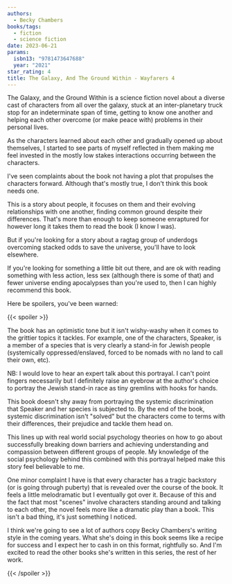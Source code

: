 ```yaml
---
authors:
  - Becky Chambers
books/tags:
  - fiction
  - science fiction
date: 2023-06-21
params:
  isbn13: "9781473647688"
  year: "2021"
star_rating: 4
title: The Galaxy, And The Ground Within - Wayfarers 4
---
```


The Galaxy, and the Ground Within is a science fiction novel about a diverse
cast of characters from all over the galaxy, stuck at an inter-planetary truck
stop for an indeterminate span of time, getting to know one another and helping
each other overcome (or make peace with) problems in their personal lives.

As the characters learned about each other and gradually opened up about
themselves, I started to see parts of myself reflected in them making me feel
invested in the mostly low stakes interactions occurring between the characters.

<!--more-->

I've seen complaints about the book not having a plot that propulses the
characters forward. Although that's mostly true, I don't think this book needs
one.

This is a story about people, it focuses on them and their evolving
relationships with one another, finding common ground despite their differences.
That's more than enough to keep someone enraptured for however long it takes
them to read the book (I know I was).

But if you're looking for a story about a ragtag group of underdogs overcoming
stacked odds to save the universe, you'll have to look elsewhere.

If you're looking for something a little bit out there, and are ok with reading
something with less action, less sex (although there is some of that) and fewer
universe ending apocalypses than you're used to, then I can highly recommend
this book.

Here be spoilers, you've been warned:

{{< spoiler >}}

The book has an optimistic tone but it isn't wishy-washy when it comes to the
grittier topics it tackles. For example, one of the characters, Speaker, is a
member of a species that is very clearly a stand-in for Jewish people
(systemically oppressed/enslaved, forced to be nomads with no land to call their
own, etc).

NB: I would love to hear an expert talk about this portrayal. I can't point
fingers necessarily but I definitely raise an eyebrow at the author's choice to
portray the Jewish stand-in race as tiny gremlins with hooks for hands.

This book doesn't shy away from portraying the systemic discrimination that
Speaker and her species is subjected to. By the end of the book, systemic
discrimination isn't "solved" but the characters come to terms with their
differences, their prejudice and tackle them head on.

This lines up with real world social psychology theories on how to go about
successfully breaking down barriers and achieving understanding and compassion
between different groups of people. My knowledge of the social psychology behind
this combined with this portrayal helped make this story feel believable to me.

One minor complaint I have is that every character has a tragic backstory (or is
going through puberty) that is revealed over the course of the book. It feels a
little melodramatic but I eventually got over it. Because of this and the fact
that most "scenes" involve characters standing around and talking to each other,
the novel feels more like a dramatic play than a book. This isn't a bad thing,
it's just something I noticed.

I think we're going to see a lot of authors copy Becky Chambers's writing style
in the coming years. What she's doing in this book seems like a recipe for
success and I expect her to cash in on this format, rightfully so. And I'm
excited to read the other books she's written in this series, the rest of her
work.

{{< /spoiler >}}
